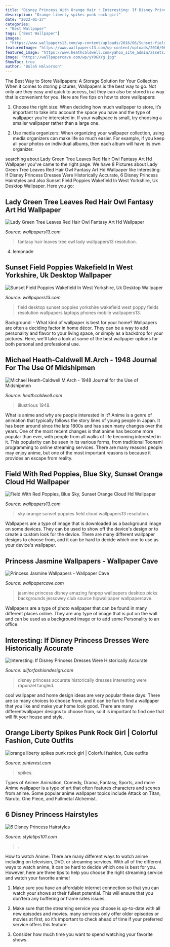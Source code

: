 ```yaml
---
title: "Disney Princess With Orange Hair : Interesting: If Disney Princess Dresses Were Historically Accurate"
description: "Orange liberty spikes punk rock girl"
date: "2022-01-27"
categories:
- "Best Wallpaper"
tags: ["Best Wallpaper"]
images:
- "https://www.wallpapers13.com/wp-content/uploads/2016/06/Sunset-field-poppies-Wakefield-in-West-Yorkshire-UK-Desktop-Wallpaper-HD-for-mobile-phones-and-laptops.jpg"
featuredImage: "https://www.wallpapers13.com/wp-content/uploads/2016/06/Sunset-field-poppies-Wakefield-in-West-Yorkshire-UK-Desktop-Wallpaper-HD-for-mobile-phones-and-laptops.jpg"
featured_image: "https://www.heathcaldwell.com/yahoo_site_admin/assets/images/Illustrious_3.10731403_std.jpg"
image: "https://wallpapercave.com/wp/yY0GXYg.jpg"
ShowToc: true
author: "Bulah Halvorson"
---
```



The Best Way to Store Wallpapers: A Storage Solution for Your Collection
When it comes to storing pictures, Wallpapers is the best way to go. Not only are they easy and quick to access, but they can also be stored in a way that is convenient for you. Here are five tips on how to store wallpapers:
1) Choose the right size: When deciding how much wallpaper to store, it’s important to take into account the space you have and the type of wallpaper you’re interested in. If your wallspace is small, try choosing a smaller wallpaper rather than a large one.

2) Use media organizers: When organizing your wallpaper collection, using media organizers can make life so much easier. For example, if you keep all your photos on individual albums, then each album will have its own organizer.

	

		
searching about Lady Green Tree Leaves Red Hair Owl Fantasy Art Hd Wallpaper you've came to the right page. We have 8 Pictures about Lady Green Tree Leaves Red Hair Owl Fantasy Art Hd Wallpaper like Interesting: If Disney Princess Dresses Were Historically Accurate, 6 Disney Princess Hairstyles and also Sunset Field Poppies Wakefield In West Yorkshire, Uk Desktop Wallpaper. Here you go:
		
    
## Lady Green Tree Leaves Red Hair Owl Fantasy Art Hd Wallpaper

<img loading=lazy src="https://www.wallpapers13.com/wp-content/uploads/2016/06/Lady-green-tree-leaves-red-hair-owl-fantasy-art-HD-Wallpaper.jpg" onerror="this.onerror=null;this.src='https://tse4.mm.bing.net/th?id=OIP.uJO5vujPaHu4YqWmuDhwawHaEK&amp;pid=15.1';" alt="Lady Green Tree Leaves Red Hair Owl Fantasy Art Hd Wallpaper">

_Source: wallpapers13.com_

>fantasy hair leaves tree owl lady wallpapers13 resolution. 

	

4. lemonade 

    
## Sunset Field Poppies Wakefield In West Yorkshire, Uk Desktop Wallpaper

<img loading=lazy src="https://www.wallpapers13.com/wp-content/uploads/2016/06/Sunset-field-poppies-Wakefield-in-West-Yorkshire-UK-Desktop-Wallpaper-HD-for-mobile-phones-and-laptops.jpg" onerror="this.onerror=null;this.src='https://tse3.mm.bing.net/th?id=OIP.WkRQKvRTG9Kb2BvFrDBhlQHaEo&amp;pid=15.1';" alt="Sunset Field Poppies Wakefield In West Yorkshire, Uk Desktop Wallpaper">

_Source: wallpapers13.com_

>field desktop sunset poppies yorkshire wakefield west poppy fields resolution wallpapers laptops phones mobile wallpapers13. 

	

Background: - What kind of wallpaper is best for your home?
Wallpapers are often a deciding factor in home décor. They can be a way to add personality and flavor to your living space, or simply as a backdrop for your pictures. Here, we'll take a look at some of the best wallpaper options for both personal and professional use.

    
## Michael Heath-Caldwell M.Arch - 1948 Journal For The Use Of Midshipmen

<img loading=lazy src="https://www.heathcaldwell.com/yahoo_site_admin/assets/images/Illustrious_3.10731403_std.jpg" onerror="this.onerror=null;this.src='https://tse4.mm.bing.net/th?id=OIP.dkjK1FOUeki0I2RJactSxAHaFA&amp;pid=15.1';" alt="Michael Heath-Caldwell M.Arch - 1948 Journal for the Use of Midshipmen">

_Source: heathcaldwell.com_

>illustrious 1948. 

	

What is anime and why are people interested in it?
Anime is a genre of animation that typically follows the story lines of young people in Japan. It has been around since the late 1800s and has seen many changes over the years. One of the most recent changes is that anime has become more popular than ever, with people from all walks of life becoming interested in it. This popularity can be seen in its various forms, from traditional Toonami programming to online streaming services. There are many reasons people may enjoy anime, but one of the most important reasons is because it provides an escape from reality.

    
## Field With Red Poppies, Blue Sky, Sunset Orange Cloud Hd Wallpaper

<img loading=lazy src="https://www.wallpapers13.com/wp-content/uploads/2016/05/Field-with-red-poppies-blue-sky-sunset-orange-cloud-HD-Wallpaper.jpg" onerror="this.onerror=null;this.src='https://tse3.mm.bing.net/th?id=OIP.0fceG4Y8ZUiZOeOPk22DgAHaEo&amp;pid=15.1';" alt="Field With Red Poppies, Blue Sky, Sunset Orange Cloud Hd Wallpaper">

_Source: wallpapers13.com_

>sky orange sunset poppies field cloud wallpapers13 resolution. 

	

Wallpapers are a type of image that is downloaded as a background image on some devices. They can be used to show off the device's design or to create a custom look for the device. There are many different wallpaper designs to choose from, and it can be hard to decide which one to use as your device's wallpaper.

    
## Princess Jasmine Wallpapers - Wallpaper Cave

<img loading=lazy src="https://wallpapercave.com/wp/yY0GXYg.jpg" onerror="this.onerror=null;this.src='https://tse1.mm.bing.net/th?id=OIP.lCmz6TO78bse_t9Nijd9IQHaEo&amp;pid=15.1';" alt="Princess Jasmine Wallpapers - Wallpaper Cave">

_Source: wallpapercave.com_

>jasmine princess disney amazing fanpop wallpapers desktop picks backgrounds jessowey club source hipwallpaper wallpapercave. 

	



Wallpapers are a type of photo wallpaper that can be found in many different places online. They are any type of image that is put on the wall and can be used as a background image or to add some Personality to an office.

    
## Interesting: If Disney Princess Dresses Were Historically Accurate

<img loading=lazy src="https://allforfashiondesign.com/wp-content/uploads/2015/09/tumblr_ludpzcCYew1qz5g4uo1_5001-600x841.jpg" onerror="this.onerror=null;this.src='https://tse1.mm.bing.net/th?id=OIP.QuxnQb_wrwG7rOltB7ZZMQHaKY&amp;pid=15.1';" alt="Interesting: If Disney Princess Dresses Were Historically Accurate">

_Source: allforfashiondesign.com_

>disney princess accurate historically dresses interesting were rapunzel tangled. 

	

cool wallpaper and home design ideas are very popular these days. There are so many choices to choose from, and it can be fun to find a wallpaper that you like and make your home look good. There are many differentwallpaper designs to choose from, so it is important to find one that will fit your house and style.

    
## Orange Liberty Spikes Punk Rock Girl | Colorful Fashion, Cute Outfits

<img loading=lazy src="https://i.pinimg.com/736x/d6/81/29/d68129dae35455fcff273736ee157e78.jpg" onerror="this.onerror=null;this.src='https://tse4.mm.bing.net/th?id=OIP.mxIWYZQk5fwXHtxwwh1pyQHaNK&amp;pid=15.1';" alt="orange liberty spikes punk rock girl | Colorful fashion, Cute outfits">

_Source: pinterest.com_

>spikes. 

	

Types of Anime: Animation, Comedy, Drama, Fantasy, Sports, and more
Anime wallpaper is a type of art that often features characters and scenes from anime. Some popular anime wallpaper topics include Attack on Titan, Naruto, One Piece, and Fullmetal Alchemist.

    
## 6 Disney Princess Hairstyles

<img loading=lazy src="https://styletips101.com/wp-content/uploads/2017/01/Ariel-hairstyle.jpg" onerror="this.onerror=null;this.src='https://tse3.mm.bing.net/th?id=OIP.Mj24YqGB8ELMuwvv_BESZwHaMY&amp;pid=15.1';" alt="6 Disney Princess Hairstyles">

_Source: styletips101.com_

>. 

	

How to watch Anime: There are many different ways to watch anime including on television, DVD, or streaming services.
With all of the different ways to watch anime, it can be hard to decide which one is best for you. However, here are three tips to help you choose the right streaming service and watch your favorite anime!
1. Make sure you have an affordable internet connection so that you can watch your shows at their fullest potential. This will ensure that you don’tera any buffering or frame rates issues.

2. Make sure that the streaming service you choose is up-to-date with all new episodes and movies. many services only offer older episodes or movies at first, so it’s important to check ahead of time if your preferred service offers this feature.

3. Consider how much time you want to spend watching your favorite shows.

